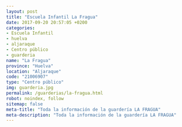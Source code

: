 ```yaml
---
layout: post
title: "Escuela Infantil La Fragua"
date: 2017-09-20 20:57:05 +0200
categories:
- Escuela Infantil
- huelva
- aljaraque
- Centro público
- guarderia
name: "La Fragua"
province: "Huelva"
location: "Aljaraque"
code: "21006907"
type: "Centro público"
img: guarderia.jpg
permalink: /guarderias/la-fragua.html
robot: noindex, follow
sitemap: false
meta-title: "Toda la información de la guardería LA FRAGUA"
meta-description: "Toda la información de la guardería LA FRAGUA"
---
```

